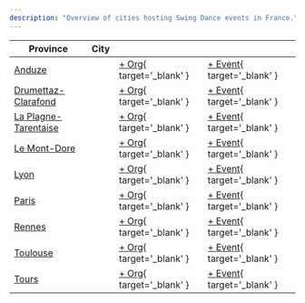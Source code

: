 ```yaml
---
description: "Overview of cities hosting Swing Dance events in France."
---
```


| Province | City | | |
| --- | --- | --- | --- |
| [Anduze](by_city.md#anduze) | | [+ Org](https://github.com/swingdance/orgs/issues/new?assignees=&labels=add+org&projects=&template=02-add_entity.yml&title=%5Bfr_FR%5D%20%3CName%3E&region=fr_FR&province=Anduze&city=Anduze){ target='_blank' } | [+ Event](https://github.com/swingdance/events/issues/new?assignees=&labels=add+event&projects=&template=02-add_entity.yml&title=%5B2024%2Ffr_FR%5D%20%3CName%3E&region=fr_FR&province=Anduze&city=Anduze&org_id=&date_starts=2024-&date_ends=2024-){ target='_blank' } |
| [Drumettaz-Clarafond](by_city.md#drumettaz-clarafond) | | [+ Org](https://github.com/swingdance/orgs/issues/new?assignees=&labels=add+org&projects=&template=02-add_entity.yml&title=%5Bfr_FR%5D%20%3CName%3E&region=fr_FR&province=Drumettaz-Clarafond&city=Drumettaz-Clarafond){ target='_blank' } | [+ Event](https://github.com/swingdance/events/issues/new?assignees=&labels=add+event&projects=&template=02-add_entity.yml&title=%5B2024%2Ffr_FR%5D%20%3CName%3E&region=fr_FR&province=Drumettaz-Clarafond&city=Drumettaz-Clarafond&org_id=&date_starts=2024-&date_ends=2024-){ target='_blank' } |
| [La Plagne-Tarentaise](by_city.md#la-plagne-tarentaise) | | [+ Org](https://github.com/swingdance/orgs/issues/new?assignees=&labels=add+org&projects=&template=02-add_entity.yml&title=%5Bfr_FR%5D%20%3CName%3E&region=fr_FR&province=La%20Plagne-Tarentaise&city=La%20Plagne-Tarentaise){ target='_blank' } | [+ Event](https://github.com/swingdance/events/issues/new?assignees=&labels=add+event&projects=&template=02-add_entity.yml&title=%5B2024%2Ffr_FR%5D%20%3CName%3E&region=fr_FR&province=La%20Plagne-Tarentaise&city=La%20Plagne-Tarentaise&org_id=&date_starts=2024-&date_ends=2024-){ target='_blank' } |
| [Le Mont-Dore](by_city.md#le-mont-dore) | | [+ Org](https://github.com/swingdance/orgs/issues/new?assignees=&labels=add+org&projects=&template=02-add_entity.yml&title=%5Bfr_FR%5D%20%3CName%3E&region=fr_FR&province=Le%20Mont-Dore&city=Le%20Mont-Dore){ target='_blank' } | [+ Event](https://github.com/swingdance/events/issues/new?assignees=&labels=add+event&projects=&template=02-add_entity.yml&title=%5B2024%2Ffr_FR%5D%20%3CName%3E&region=fr_FR&province=Le%20Mont-Dore&city=Le%20Mont-Dore&org_id=&date_starts=2024-&date_ends=2024-){ target='_blank' } |
| [Lyon](by_city.md#lyon) | | [+ Org](https://github.com/swingdance/orgs/issues/new?assignees=&labels=add+org&projects=&template=02-add_entity.yml&title=%5Bfr_FR%5D%20%3CName%3E&region=fr_FR&province=Lyon&city=Lyon){ target='_blank' } | [+ Event](https://github.com/swingdance/events/issues/new?assignees=&labels=add+event&projects=&template=02-add_entity.yml&title=%5B2024%2Ffr_FR%5D%20%3CName%3E&region=fr_FR&province=Lyon&city=Lyon&org_id=&date_starts=2024-&date_ends=2024-){ target='_blank' } |
| [Paris](by_city.md#paris) | | [+ Org](https://github.com/swingdance/orgs/issues/new?assignees=&labels=add+org&projects=&template=02-add_entity.yml&title=%5Bfr_FR%5D%20%3CName%3E&region=fr_FR&province=Paris&city=Paris){ target='_blank' } | [+ Event](https://github.com/swingdance/events/issues/new?assignees=&labels=add+event&projects=&template=02-add_entity.yml&title=%5B2024%2Ffr_FR%5D%20%3CName%3E&region=fr_FR&province=Paris&city=Paris&org_id=&date_starts=2024-&date_ends=2024-){ target='_blank' } |
| [Rennes](by_city.md#rennes) | | [+ Org](https://github.com/swingdance/orgs/issues/new?assignees=&labels=add+org&projects=&template=02-add_entity.yml&title=%5Bfr_FR%5D%20%3CName%3E&region=fr_FR&province=Rennes&city=Rennes){ target='_blank' } | [+ Event](https://github.com/swingdance/events/issues/new?assignees=&labels=add+event&projects=&template=02-add_entity.yml&title=%5B2024%2Ffr_FR%5D%20%3CName%3E&region=fr_FR&province=Rennes&city=Rennes&org_id=&date_starts=2024-&date_ends=2024-){ target='_blank' } |
| [Toulouse](by_city.md#toulouse) | | [+ Org](https://github.com/swingdance/orgs/issues/new?assignees=&labels=add+org&projects=&template=02-add_entity.yml&title=%5Bfr_FR%5D%20%3CName%3E&region=fr_FR&province=Toulouse&city=Toulouse){ target='_blank' } | [+ Event](https://github.com/swingdance/events/issues/new?assignees=&labels=add+event&projects=&template=02-add_entity.yml&title=%5B2024%2Ffr_FR%5D%20%3CName%3E&region=fr_FR&province=Toulouse&city=Toulouse&org_id=&date_starts=2024-&date_ends=2024-){ target='_blank' } |
| [Tours](by_city.md#tours) | | [+ Org](https://github.com/swingdance/orgs/issues/new?assignees=&labels=add+org&projects=&template=02-add_entity.yml&title=%5Bfr_FR%5D%20%3CName%3E&region=fr_FR&province=Tours&city=Tours){ target='_blank' } | [+ Event](https://github.com/swingdance/events/issues/new?assignees=&labels=add+event&projects=&template=02-add_entity.yml&title=%5B2024%2Ffr_FR%5D%20%3CName%3E&region=fr_FR&province=Tours&city=Tours&org_id=&date_starts=2024-&date_ends=2024-){ target='_blank' } |
